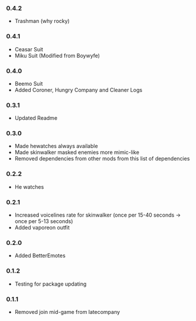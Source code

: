 ### 0.4.2
- Trashman (why rocky)

### 0.4.1
- Ceasar Suit
- Miku Suit (Modified from Boywyfe)

### 0.4.0
- Beemo Suit
- Added Coroner, Hungry Company and Cleaner Logs

### 0.3.1
- Updated Readme

### 0.3.0
- Made hewatches always available
- Made skinwalker masked enemies more mimic-like
- Removed dependencies from other mods from this list of dependencies

### 0.2.2
- He watches

### 0.2.1
- Increased voicelines rate for skinwalker (once per 15-40 seconds -> once per 5-13 seconds)
- Added vaporeon outfit

### 0.2.0
- Added BetterEmotes

### 0.1.2
- Testing for package updating

### 0.1.1
- Removed join mid-game from latecompany
